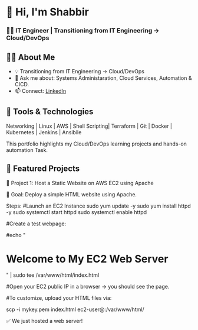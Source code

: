  # 👋 Hi, I'm Shabbir
 ### 🧑‍💻 IT Engineer | Transitioning from IT Engineering → Cloud/DevOps

## 🧑‍💻 About Me
- 💡 Transitioning from IT Engineering → Cloud/DevOps
- 💬 Ask me about: Systems Administaration, Cloud Services, Automation & CICD.
- 📫 Connect: [LinkedIn](https://linkedin.com/in/yourprofile)

  
## 🔧 Tools & Technologies
Networking | Linux | AWS | Shell Scripting| Terraform | Git | Docker | Kubernetes | Jenkins | Ansibile

This portfolio highlights my Cloud/DevOps learning projects and hands-on automation Task.

## 📂 Featured Projects
🔵 Project 1:  Host a Static Website on AWS EC2 using Apache

🎯 Goal: Deploy a simple HTML website using Apache.

Steps:
#Launch an EC2 Instance
sudo yum update -y
sudo yum install httpd -y
sudo systemctl start httpd
sudo systemctl enable httpd

#Create a test webpage:

#echo "<h1>Welcome to My EC2 Web Server</h1>" | sudo tee /var/www/html/index.html


#Open your EC2 public IP in a browser → you should see the page.

#To customize, upload your HTML files via:

scp -i mykey.pem index.html ec2-user@<Public-IP>:/var/www/html/

✅ We just hosted a web server!




